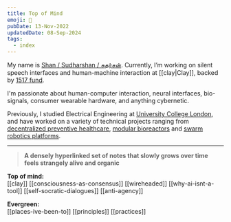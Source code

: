 ```yaml
---
title: Top of Mind
emoji: 👋
pubDate: 13-Nov-2022
updatedDate: 08-Sep-2024
tags:
  - index
---
```

My name is [Shan / Sudharshan / சுதர்சன்](https://solderneer.me/). Currently, I’m working on silent speech interfaces and human-machine interaction at [[clay|Clay]], backed by [1517 fund](https://www.1517fund.com/).

I'm passionate about human-computer interaction, neural interfaces, bio-signals, consumer wearable hardware, and anything cybernetic.  
  
Previously, I studied Electrical Engineering at [University College London](https://ucl.ac.uk), and have worked on a variety of technical projects ranging from [decentralized preventive healthcare](https://heacare.substack.com/p/networks-work-in-healthcare-and-beyond), [modular bioreactors](https://www.dynacyte.com/) and [swarm robotics platforms](https://github.com/makerforceio/Sentibots).

---

> **A densely hyperlinked set of notes that slowly grows over time feels strangely alive and organic**

**Top of mind:**  
[[clay]]
[[consciousness-as-consensus]]
[[wireheaded]]
[[why-ai-isnt-a-tool]]
[[self-socratic-dialogues]]
[[anti-agency]]

**Evergreen:**  
[[places-ive-been-to]]
[[principles]]
[[practices]]